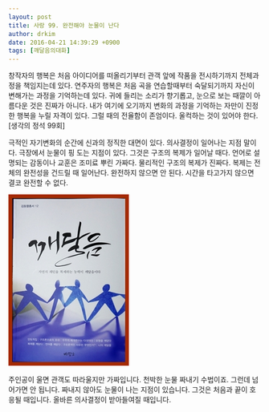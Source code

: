 ```yaml
---
layout: post
title: 사랑 99. 완전해야 눈물이 난다
author: drkim
date: 2016-04-21 14:39:29 +0900
tags: [깨달음의대화]
---
```

창작자의 행복은 처음 아이디어를 떠올리기부터 관객 앞에 작품을 전시하기까지 전체과정을 책임지는데 있다. 연주자의 행복은 처음 곡을 연습할때부터 숙달되기까지 자신이 변해가는 과정을 기억하는데 있다. 귀에 들리는 소리가 향기롭고, 눈으로 보는 때깔이 아름다운 것은 진짜가 아니다. 내가 여기에 오기까지 변화의 과정을 기억하는 자만이 진정한 행복을 누릴 자격이 있다. 그럴 때의 전율함이 존엄이다. 울컥하는 것이 있어야 한다. [생각의 정석 99회]

  


극적인 자기변화의 순간에 신과의 정직한 대면이 있다. 의사결정이 일어나는 지점 말이다. 극장에서 눈물이 핑 도는 지점이 있다. 그것은 구조의 복제가 일어날 때다. 언어로 설명되는 감동이나 교훈은 조미료 뿌린 가짜다. 물리적인 구조의 복제가 진짜다. 복제는 전체의 완전성을 건드릴 때 일어난다. 완전하지 않으면 안 된다. 시간을 타고가지 않으면 결코 완전할 수 없다. 

  



![](/files/attach/images/198/682/701/aDSC01523.JPG)   


  


주인공이 울면 관객도 따라울지만 가짜입니다. 천박한 눈물 짜내기 수법이죠. 그런데 넘어가면 안 됩니다. 짜내지 않아도 눈물이 나는 지점이 있습니다. 그것은 처음과 끝이 호응될 때입니다. 올바른 의사결정이 받아들여질 때입니다.
